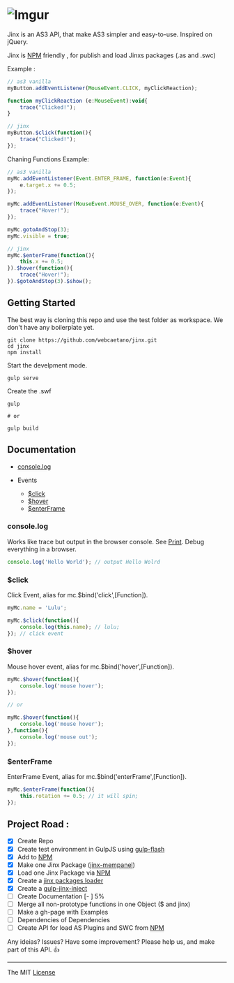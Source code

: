 # ![Imgur](http://i.imgur.com/FHjshUv.png)

Jinx is an AS3 API, that make AS3 simpler and easy-to-use. Inspired on jQuery. 

Jinx is [NPM](https://www.npmjs.com) friendly , for publish and load Jinxs packages (.as and .swc)

Example :
```javascript
// as3 vanilla
myButton.addEventListener(MouseEvent.CLICK, myClickReaction);

function myClickReaction (e:MouseEvent):void{
	trace("Clicked!");
}

// jinx
myButton.$click(function(){
	trace("Clicked!");
});
```

Chaning Functions Example:
```javascript
// as3 vanilla
myMc.addEventListener(Event.ENTER_FRAME, function(e:Event){
	e.target.x += 0.5;
});

myMc.addEventListener(MouseEvent.MOUSE_OVER, function(e:Event){
	trace("Hover!");
});

myMc.gotoAndStop(3);
myMc.visible = true;

// jinx
myMc.$enterFrame(function(){
	this.x += 0.5;
}).$hover(function(){
	trace("Hover!");
}).$gotoAndStop(3).$show();

```

## Getting Started

The best way is cloning this repo and use the test folder as workspace. We don't have any boilerplate yet.
```
git clone https://github.com/webcaetano/jinx.git
cd jinx
npm install
```

Start the develpment mode.
```
gulp serve
```

Create the .swf 
```
gulp

# or 

gulp build
```


## Documentation

- [console.log](#consolelog)

- Events
  - [$click](#click)
  - [$hover](#hover)
  - [$enterFrame](#enterframe)



### console.log
Works like trace but output in the browser console. See [Print](http://i.imgur.com/bE0TzzL.png).
Debug everything in a browser.
```javascript
console.log('Hello World'); // output Hello Wolrd
```

### $click
Click Event, alias for mc.$bind('click',[Function]).
```javascript
myMc.name = 'Lulu';

myMc.$click(function(){
	console.log(this.name); // lulu;
}); // click event
```

### $hover
Mouse hover event, alias for mc.$bind('hover',[Function]).
```javascript
myMc.$hover(function(){
	console.log('mouse hover');
});

// or

myMc.$hover(function(){
	console.log('mouse hover');
},function(){
	console.log('mouse out');
});
```

### $enterFrame
EnterFrame Event, alias for mc.$bind('enterFrame',[Function]).
```javascript
myMc.$enterFrame(function(){
	this.rotation += 0.5; // it will spin;
});
```


## Project Road : 

- [x] Create Repo
- [x] Create test environment in GulpJS using [gulp-flash](https://github.com/webcaetano/gulp-flash)
- [x] Add to [NPM](https://www.npmjs.com)
- [x] Make one Jinx Package ([jinx-mempanel](https://github.com/webcaetano/jinx-mempanel))
- [x] Load one Jinx Package via [NPM](https://www.npmjs.com)
- [x] Create a [jinx packages loader](https://github.com/webcaetano/jinx-loader) 
- [x] Create a [gulp-jinx-inject](https://github.com/webcaetano/gulp-jinx-inject)
- [ ] Create Documentation [-         ] 5%
- [ ] Merge all non-prototype functions in one Object ($ and jinx)
- [ ] Make a gh-page with Examples
- [ ] Dependencies of Dependencies
- [ ] Create API for load AS Plugins and SWC from [NPM](https://www.npmjs.com)

Any ideias? Issues? Have some improvement? Please help us, and make part of this API. :+1:


---------------------------------

The MIT [License](https://raw.githubusercontent.com/webcaetano/jinx/master/LICENSE.md)
